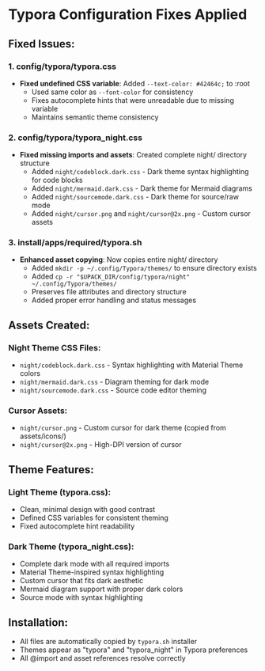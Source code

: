 # Typora Configuration Fixes Applied

## Fixed Issues:

### 1. **config/typora/typora.css**
- **Fixed undefined CSS variable**: Added `--text-color: #42464c;` to :root
  - Used same color as `--font-color` for consistency
  - Fixes autocomplete hints that were unreadable due to missing variable
  - Maintains semantic theme consistency

### 2. **config/typora/typora_night.css** 
- **Fixed missing imports and assets**: Created complete night/ directory structure
  - Added `night/codeblock.dark.css` - Dark theme syntax highlighting for code blocks
  - Added `night/mermaid.dark.css` - Dark theme for Mermaid diagrams  
  - Added `night/sourcemode.dark.css` - Dark theme for source/raw mode
  - Added `night/cursor.png` and `night/cursor@2x.png` - Custom cursor assets

### 3. **install/apps/required/typora.sh**
- **Enhanced asset copying**: Now copies entire night/ directory
  - Added `mkdir -p ~/.config/Typora/themes/` to ensure directory exists
  - Added `cp -r "$UPACK_DIR/config/typora/night" ~/.config/Typora/themes/`
  - Preserves file attributes and directory structure
  - Added proper error handling and status messages

## Assets Created:

### **Night Theme CSS Files:**
- `night/codeblock.dark.css` - Syntax highlighting with Material Theme colors
- `night/mermaid.dark.css` - Diagram theming for dark mode
- `night/sourcemode.dark.css` - Source code editor theming

### **Cursor Assets:**
- `night/cursor.png` - Custom cursor for dark theme (copied from assets/icons/)
- `night/cursor@2x.png` - High-DPI version of cursor

## Theme Features:

### **Light Theme (typora.css):**
- Clean, minimal design with good contrast
- Defined CSS variables for consistent theming
- Fixed autocomplete hint readability

### **Dark Theme (typora_night.css):**
- Complete dark mode with all required imports
- Material Theme-inspired syntax highlighting
- Custom cursor that fits dark aesthetic
- Mermaid diagram support with proper dark colors
- Source mode with syntax highlighting

## Installation:
- All files are automatically copied by `typora.sh` installer
- Themes appear as "typora" and "typora_night" in Typora preferences
- All @import and asset references resolve correctly
